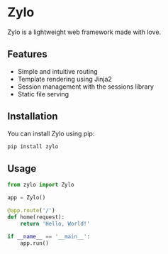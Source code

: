 # Zylo

Zylo is a lightweight web framework made with love.

## Features

- Simple and intuitive routing
- Template rendering using Jinja2
- Session management with the sessions library
- Static file serving

## Installation

You can install Zylo using pip:


```bash
pip install zylo

```

## Usage

```python
from zylo import Zylo

app = Zylo()

@app.route('/')
def home(request):
    return 'Hello, World!'

if __name__ == '__main__':
    app.run()
